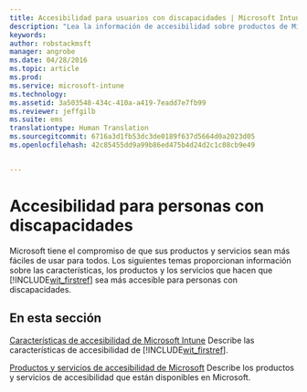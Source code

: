 ```yaml
---
title: Accesibilidad para usuarios con discapacidades | Microsoft Intune
description: "Lea la información de accesibilidad sobre productos de Microsoft."
keywords: 
author: robstackmsft
manager: angrobe
ms.date: 04/28/2016
ms.topic: article
ms.prod: 
ms.service: microsoft-intune
ms.technology: 
ms.assetid: 3a503548-434c-410a-a419-7eadd7e7fb99
ms.reviewer: jeffgilb
ms.suite: ems
translationtype: Human Translation
ms.sourcegitcommit: 6716a3d1fb53dc3de0189f637d5664d0a2023d05
ms.openlocfilehash: 42c85455dd9a99b86ed475b4d24d2c1c08cb9e49


---
```


# Accesibilidad para personas con discapacidades
Microsoft tiene el compromiso de que sus productos y servicios sean más fáciles de usar para todos. Los siguientes temas proporcionan información sobre las características, los productos y los servicios que hacen que [!INCLUDE[wit_firstref](./includes/wit_firstref_md.md)] sea más accesible para personas con discapacidades.

## En esta sección
[Características de accesibilidad de Microsoft Intune](accessibility-features-of-microsoft-intune.md) Describe las características de accesibilidad de [!INCLUDE[wit_firstref](./includes/wit_firstref_md.md)].

[Productos y servicios de accesibilidad de Microsoft](accessibility-products-and-services-from-microsoft.md) Describe los productos y servicios de accesibilidad que están disponibles en Microsoft.




<!--HONumber=Jul16_HO4-->


